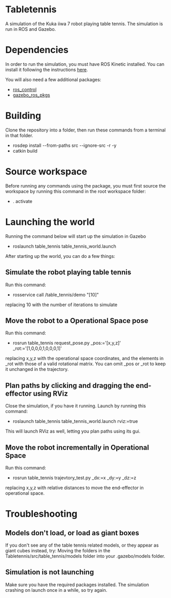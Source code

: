 # Tabletennis
A simulation of the Kuka iiwa 7 robot playing table tennis. The simulation is run in ROS and Gazebo.

# Dependencies
In order to run the simulation, you must have ROS Kinetic installed.
You can install it following the instructions [here](http://wiki.ros.org/kinetic/Installation).

You will also need a few additional packages:
- [ros_control](http://wiki.ros.org/ros_control)
- [gazebo_ros_pkgs](http://gazebosim.org/tutorials?tut=ros_installing&cat=connect_ros)


# Building
Clone the repository into a folder, then run these commands from a terminal in that folder.
- rosdep install --from-paths src --ignore-src -r -y
- catkin build

# Source workspace
Before running any commands using the package, you must first source the workspace by running this command in the root workspace folder:
- . activate

# Launching the world
Running the command below will start up the simulation in Gazebo
- roslaunch table_tennis table_tennis_world.launch

After starting up the world, you can do a few things:

## Simulate the robot playing table tennis
Run this command:
- rosservice call /table_tennis/demo "[10]"

replacing 10 with the number of iterations to simulate

## Move the robot to a Operational Space pose
Run this command:
- rosrun table_tennis request_pose.py _pos:='[x,y,z]' _rot:='[1,0,0,0,1,0,0,0,1]'

replacing x,y,z with the operational space coordinates, and the elements in _rot with those of a valid rotational matrix. You can omit _pos or _rot to keep it unchanged in the trajectory.

## Plan paths by clicking and dragging the end-effector using RViz
Close the simulation, if you have it running.
Launch by running this command:
- roslaunch table_tennis table_tennis_world.launch rviz:=true

This will launch RViz as well, letting you plan paths using its gui.

## Move the robot incrementally in Operational Space
Run this command:
- rosrun table_tennis trajevtory_test.py _dx:=x _dy:=y _dz:=z

replacing x,y,z with relative distances to move the end-effector in operational space.

# Troubleshooting

## Models don't load, or load as giant boxes
If you don't see any of the table tennis related models, or they appear as giant cubes instead, try:
Moving the folders in the Tabletennis/src/table_tennis/models folder into your .gazebo/models folder.

## Simulation is not launching
Make sure you have the required packages installed. The simulation crashing on launch once in a while, so try again.